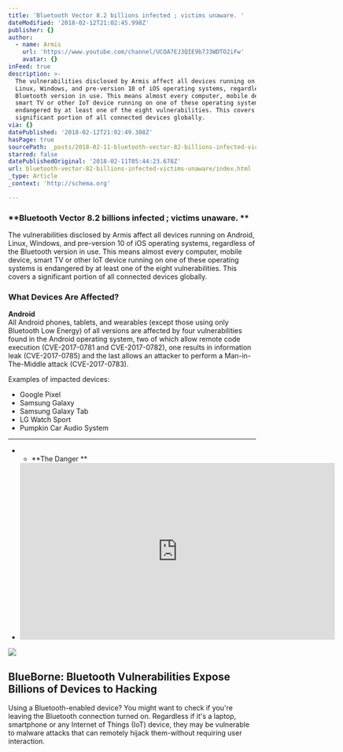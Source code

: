 ```yaml
---
title: 'Bluetooth Vector 8.2 billions infected ; victims unaware. '
dateModified: '2018-02-12T21:02:45.998Z'
publisher: {}
author:
  - name: Armis
    url: 'https://www.youtube.com/channel/UCOA7EJ3QIE9b7J3WDTO2iFw'
    avatar: {}
inFeed: true
description: >-
  The vulnerabilities disclosed by Armis affect all devices running on Android,
  Linux, Windows, and pre-version 10 of iOS operating systems, regardless of the
  Bluetooth version in use. This means almost every computer, mobile device,
  smart TV or other IoT device running on one of these operating systems is
  endangered by at least one of the eight vulnerabilities. This covers a
  significant portion of all connected devices globally.
via: {}
datePublished: '2018-02-12T21:02:49.308Z'
hasPage: true
sourcePath: _posts/2018-02-11-bluetooth-vector-82-billions-infected-victims-unaware.md
starred: false
datePublishedOriginal: '2018-02-11T05:44:23.678Z'
url: bluetooth-vector-82-billions-infected-victims-unaware/index.html
_type: Article
_context: 'http://schema.org'

---
```

### **Bluetooth Vector 8.2 billions infected ; victims unaware. **

The vulnerabilities disclosed by Armis affect all devices running on Android, Linux, Windows, and pre-version 10 of iOS operating systems, regardless of the Bluetooth version in use. This means almost every computer, mobile device, smart TV or other IoT device running on one of these operating systems is endangered by at least one of the eight vulnerabilities. This covers a significant portion of all connected devices globally.

### **What Devices Are Affected?**

**Android**  
All Android phones, tablets, and wearables (except those using only Bluetooth Low Energy) of all versions are affected by four vulnerabilities found in the Android operating system, two of which allow remote code execution (CVE-2017-0781 and CVE-2017-0782), one results in information leak (CVE-2017-0785) and the last allows an attacker to perform a Man-in-The-Middle attack (CVE-2017-0783).

Examples of impacted devices:

* Google Pixel
* Samsung Galaxy
* Samsung Galaxy Tab
* LG Watch Sport
* Pumpkin Car Audio System

---

* * **The Danger **
* <iframe src="https://cdn.embedly.com/widgets/media.html?src=https%3A%2F%2Fwww.youtube.com%2Fembed%2FLLNtZKpL0P8%3Ffeature%3Doembed&amp;url=http%3A%2F%2Fwww.youtube.com%2Fwatch%3Fv%3DLLNtZKpL0P8&amp;image=https%3A%2F%2Fi.ytimg.com%2Fvi%2FLLNtZKpL0P8%2Fhqdefault.jpg&amp;key=b7d04c9b404c499eba89ee7072e1c4f7&amp;type=text%2Fhtml&amp;schema=youtube" width="640" height="360" scrolling="no" frameborder="0" allowfullscreen="" style=""></iframe>

<article style=""><img src="https://imgflo.herokuapp.com/graph/2b2431f8e7ba7b0/e48071a64572d857aacc89c95dfef231/noop.jpg?input=https%3A%2F%2Fdocuments.trendmicro.com%2Fimages%2FTEx%2Farticles%2FThe-Cost-of-Compromise-banner.jpg" /><h1>BlueBorne: Bluetooth Vulnerabilities Expose Billions of Devices to Hacking</h1><p>Using a Bluetooth-enabled device? You might want to check if you're leaving the Bluetooth connection turned on. Regardless if it's a laptop, smartphone or any Internet of Things (IoT) device, they may be vulnerable to malware attacks that can remotely hijack them-without requiring user interaction.</p></article>